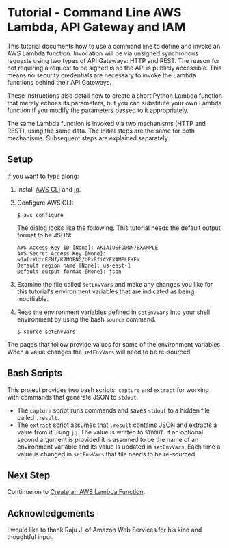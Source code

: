 #  Tutorial - Command Line AWS Lambda, API Gateway and IAM

This tutorial documents how to use a command line to define and invoke an AWS Lambda function.
Invocation will be via unsigned synchronous requests using two types of API Gateways: HTTP and REST.
The reason for not requiring a request to be signed is so the API is publicly accessible.
This means no security credentials are necessary to invoke the Lambda functions behind their API Gateways.

These instructions also detail how to create a short Python Lambda function that merely echoes its parameters,
but you can substitute your own Lambda function if you modify the parameters passed to it appropriately.

The same Lambda function is invoked via two mechanisms (HTTP and REST), using the same data.
The initial steps are the same for both mechanisms.
Subsequent steps are explained separately.


## Setup

If you want to type along:

1. Install [AWS CLI](https://aws.amazon.com/cli/) and [jq](https://stedolan.github.io/jq/download/).

2. Configure AWS CLI:
   ```script
   $ aws configure
   ```

   The dialog looks like the following.
   This tutorial needs the default output format to be JSON:
   ```script
   AWS Access Key ID [None]: AKIAIOSFODNN7EXAMPLE
   AWS Secret Access Key [None]: wJalrXUtnFEMI/K7MDENG/bPxRfiCYEXAMPLEKEY
   Default region name [None]: us-east-1
   Default output format [None]: json
   ```

3. Examine the file called `setEnvVars` and make any changes you like for this tutorial's environment variables that are indicated as being modifiable.

3. Read the environment variables defined in `setEnvVars` into your shell environment by using the bash `source` command.

   ```shell
   $ source setEnvVars
   ```

The pages that follow provide values for some of the environment variables.
When a value changes the `setEnvVars` will need to be re-sourced.


## Bash Scripts

This project provides two bash scripts: `capture` and `extract` for working with commands that generate JSON to `stdout`.

 - The `capture` script runs commands and saves `stdout` to a hidden file called `.result`.
 - The `extract` script assumes that `.result` contains JSON and extracts a value from it using `jq`.
   The value is written to `STDOUT`.
   if an optional second argument is provided it is assumed to be the name of an environment variable
   and its value is updated in `setEnvVars`.
   Each time a value is changed in `setEnvVars` that file needs to be re-sourced.


## Next Step

Continue on to [Create an AWS Lambda Function](LAMBDA.md).


## Acknowledgements

I would like to thank Raju J. of Amazon Web Services for his kind and thoughtful input.
